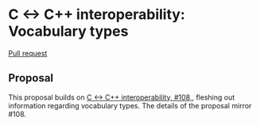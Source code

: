 # C &lt;-> C++ interoperability: Vocabulary types

<!--
Part of the Carbon Language project, under the Apache License v2.0 with LLVM
Exceptions. See /LICENSE for license information.
SPDX-License-Identifier: Apache-2.0 WITH LLVM-exception
-->

[Pull request](https://github.com/carbon-language/carbon-lang/pull/110)

## Proposal

This proposal builds on
[C <-> C++ interoperability, #108,](https://github.com/carbon-language/carbon-lang/pull/108),
fleshing out information regarding vocabulary types. The details of the proposal
mirror #108.
